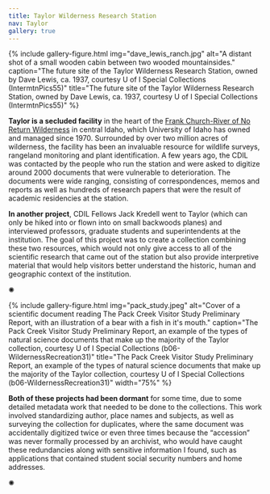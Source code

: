 ```yaml
---
title: Taylor Wilderness Research Station
nav: Taylor
gallery: true
---
```


{% include gallery-figure.html img="dave_lewis_ranch.jpg" alt="A distant shot of a small wooden cabin between two wooded mountainsides." caption="The future site of the Taylor Wilderness Research Station, owned by Dave Lewis, ca. 1937, courtesy U of I Special Collections (IntermtnPics55)" title="The future site of the Taylor Wilderness Research Station, owned by Dave Lewis, ca. 1937, courtesy U of I Special Collections (IntermtnPics55)" %}

**Taylor is a secluded facility** in the heart of the [Frank Church-River of No Return Wilderness](https://www.uidaho.edu/cnr/taylor-wilderness-research-station) in central Idaho, which University of Idaho has owned and managed since 1970. Surrounded by over two million acres of wilderness, the facility has been an invaluable resource for wildlife surveys, rangeland monitoring and plant identification. A few years ago, the CDIL was contacted by the people who run the station and were asked to digitize around 2000 documents that were vulnerable to deterioration. The documents were wide ranging, consisting of correspondences, memos and reports as well as hundreds of research papers that were the result of academic residencies at the station. 

**In another project**, CDIL Fellows Jack Kredell went to Taylor (which can only be hiked into or flown into on small backwoods planes) and interviewed professors, graduate students and superintendents at the institution. The goal of this project was to create a collection combining these two resources, which would not only give access to all of the scientific research that came out of the station but also provide interpretive material that would help visitors better understand the historic, human and geographic context of the institution.

<p class="symbol">&#10042;</p>

{% include gallery-figure.html img="pack_study.jpeg" alt="Cover of a scientific document reading The Pack Creek Visitor Study Preliminary Report, with an illustration of a bear with a fish in it's mouth." caption="The Pack Creek Visitor Study Preliminary Report, an example of the types of natural science documents that make up the majority of the Taylor collection, courtesy U of I Special Collections (b06-WildernessRecreation31)" title="The Pack Creek Visitor Study Preliminary Report, an example of the types of natural science documents that make up the majority of the Taylor collection, courtesy U of I Special Collections (b06-WildernessRecreation31)" width="75%" %}

**Both of these projects had been dormant** for some time, due to some detailed metadata work that needed to be done to the collections. This work involved standardizing author, place names and subjects, as well as surveying the collection for duplicates, where the same document was accidentally digitized twice or even three times because the “accession” was never formally processed by an archivist, who would have caught these redundancies along with sensitive information I found, such as applications that contained student social security numbers and home addresses. 

<p class="symbol">&#10042;</p>

